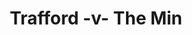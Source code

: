---
year: "2010"
serialNumber: "0384" 
game: "Trafford"
title: "Trafford -v- The Min"
gameLocation: ""
gameDate: ""
result: ""
resultType: ""
type: "game"
---